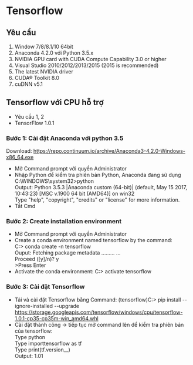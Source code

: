 # Tensorflow 
## Yêu cầu
  1. Window 7/8/8.1/10 64bit
  2. Anaconda 4.2.0 với Python 3.5.x
  3. NVIDIA GPU card with CUDA Compute Capability 3.0 or higher
  4. Visual Studio 2010/2012/2013/2015 (2015 is recommended)
  5. The latest NVIDIA driver
  6. CUDA® Toolkit 8.0
  7. cuDNN v5.1
## Tensorflow với CPU hỗ trợ
- Yêu cầu 1, 2
- TensorFlow 1.0.1
### Bước 1: Cài đặt Anaconda với python 3.5
  Download: https://repo.continuum.io/archive/Anaconda3-4.2.0-Windows-x86_64.exe    
  - Mở Command prompt với quyền Administrator  
  - Nhập Python để kiểm tra phiên bản Python, Anaconda đang sử dụng    
        C:\WINDOWS\system32>python          
        Output: Python 3.5.3 |Anaconda custom (64-bit)| (default, May 15 2017, 10:43:23) [MSC v.1900 64 bit (AMD64)] on win32           
        Type "help", "copyright", "credits" or "license" for more information.
  - Tắt Cmd         
### Bước 2: Create installation environment  
  - Mở Command prompt với quyền Administrator   
  - Create a conda environment named tensorflow by the command:             
        C:\> conda create -n tensorflow      
        Ouput: Fetching package metadata .........
        …                        
        Proceed ([y]/n)? y                     
        >Press Enter           
  - Activate the conda environment:
      C:\> activate tensorflow

### Bước 3: Cài đặt Tensorflow
  - Tải và cài đặt Tensorflow bằng Command:
      (tensorflow)C:\> pip install --ignore-installed --upgrade https://storage.googleapis.com/tensorflow/windows/cpu/tensorflow-1.0.1-cp35-cp35m-win_amd64.whl    
  - Cài đặt thành công -> tiếp tục mở command lên để kiểm tra phiên bản của tensorflow:               
      Type python       
      Type importtensorflow as tf                     
      Type print(tf.version__)                    
      Output: 1.01

